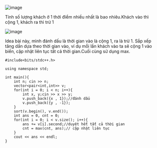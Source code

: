 ![image](https://github.com/Llam-a/Practice_Cpp/assets/115911041/32bfac5c-0210-4f7e-bd0d-5cd6a72fd36b)

Tính số lượng khách ở 1 thời điểm nhiều nhất là bao nhiêu.Khách vào thì cộng 1, khách ra thì trừ 1

![image](https://github.com/Llam-a/Practice_Cpp/assets/115911041/99958f66-0b10-4a3d-9645-e0fb7382e4e0)

Idea bài này, mình đánh dấu là thời gian vào là cộng 1, ra là trừ 1. Sắp xếp tăng dần dựa theo thời gian vào, ví dụ mỗi lần khách vào ta sẽ cộng 1 vào biến, cập nhật liên tục tất cả thời gian.Cuối cùng sử dụng max.

```
#include<bits/stdc++.h>

using namespace std;

int main(){
    int n; cin >> n;
    vector<pair<int,int>> v;
    for(int i = 0; i < n; i++){
        int x, y;cin >> x >> y;
        v.push_back({x , 1});//đánh dấu 
        v.push_back({y , -1});
    }
    sort(v.begin(), v.end());
    int ans = 0, cnt = 0;
    for(int i = 0; i < v.size(); i++){
        ans += v[i].second;//duyệt hết tất cả thời gian
        cnt = max(cnt, ans);// cập nhật liên tục
    }
    cout << ans << endl;
}
```


